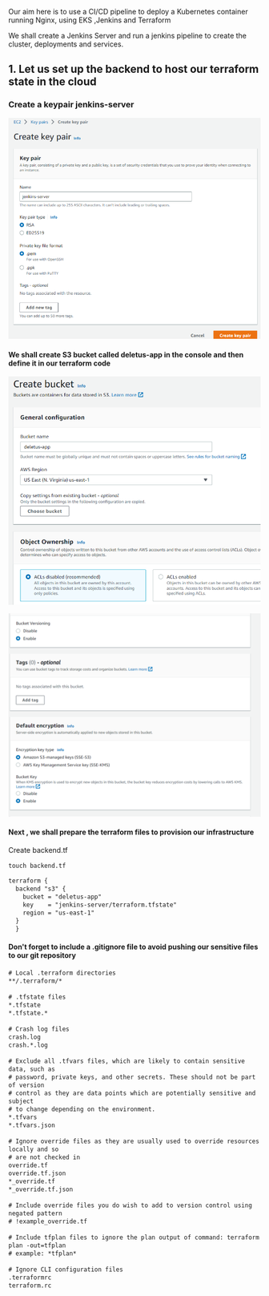 Our aim here is to use a CI/CD pipeline to deploy a Kubernetes container running Nginx, using EKS ,Jenkins and Terraform

We shall create a Jenkins Server and run a jenkins pipeline to create the cluster, deployments and services.

## 1. Let us set up the backend to host our terraform state in the cloud

### Create a keypair jenkins-server

![jenkins keypair](./images/pem-image.png)

#### We shall create S3 bucket called deletus-app in the console and then define it in our terraform code

![s3 bucket](./images/s3bucket1.png)

![s3 bucket](./images/s3bucket2.png)

#### Next , we shall prepare the terraform files to provision our infrastructure
Create backend.tf
```
touch backend.tf
```

```
terraform {
  backend "s3" {
    bucket = "deletus-app"
    key    = "jenkins-server/terraform.tfstate"
    region = "us-east-1"
  }
  }
```


#### Don't forget to include a .gitignore file to avoid pushing our sensitive files to our git repository

```
# Local .terraform directories
**/.terraform/*

# .tfstate files
*.tfstate
*.tfstate.*

# Crash log files
crash.log
crash.*.log

# Exclude all .tfvars files, which are likely to contain sensitive data, such as
# password, private keys, and other secrets. These should not be part of version 
# control as they are data points which are potentially sensitive and subject 
# to change depending on the environment.
*.tfvars
*.tfvars.json

# Ignore override files as they are usually used to override resources locally and so
# are not checked in
override.tf
override.tf.json
*_override.tf
*_override.tf.json

# Include override files you do wish to add to version control using negated pattern
# !example_override.tf

# Include tfplan files to ignore the plan output of command: terraform plan -out=tfplan
# example: *tfplan*

# Ignore CLI configuration files
.terraformrc
terraform.rc
```

